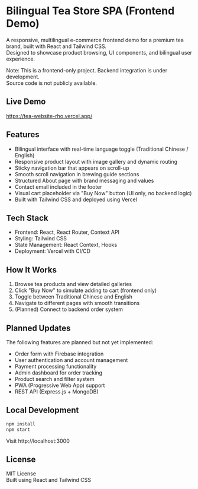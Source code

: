 # Bilingual Tea Store SPA (Frontend Demo)

A responsive, multilingual e-commerce frontend demo for a premium tea brand, built with React and Tailwind CSS.  
Designed to showcase product browsing, UI components, and bilingual user experience.

Note: This is a frontend-only project. Backend integration is under development.  
Source code is not publicly available.

## Live Demo

https://tea-website-rho.vercel.app/

## Features

- Bilingual interface with real-time language toggle (Traditional Chinese / English)
- Responsive product layout with image gallery and dynamic routing
- Sticky navigation bar that appears on scroll-up
- Smooth scroll navigation in brewing guide sections
- Structured About page with brand messaging and values
- Contact email included in the footer
- Visual cart placeholder via "Buy Now" button (UI only, no backend logic)
- Built with Tailwind CSS and deployed using Vercel

## Tech Stack

- Frontend: React, React Router, Context API
- Styling: Tailwind CSS
- State Management: React Context, Hooks
- Deployment: Vercel with CI/CD

## How It Works

1. Browse tea products and view detailed galleries
2. Click "Buy Now" to simulate adding to cart (frontend only)
3. Toggle between Traditional Chinese and English
4. Navigate to different pages with smooth transitions
5. (Planned) Connect to backend order system

## Planned Updates

The following features are planned but not yet implemented:

- Order form with Firebase integration
- User authentication and account management
- Payment processing functionality
- Admin dashboard for order tracking
- Product search and filter system
- PWA (Progressive Web App) support
- REST API (Express.js + MongoDB)

## Local Development

```bash
npm install
npm start
```

Visit http://localhost:3000

## License

MIT License  
Built using React and Tailwind CSS
